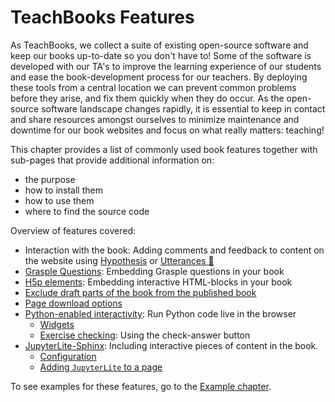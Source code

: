 # TeachBooks Features

As TeachBooks, we collect a suite of existing open-source software and keep our books up-to-date so you don't have to! Some of the software is developed with our TA's to improve the learning experience of our students and ease the book-development process for our teachers. By deploying these tools from a central location we can prevent common problems before they arise, and fix them quickly when they do occur. As the open-source software landscape changes rapidly, it is essential to keep in contact and share resources amongst ourselves to minimize maintenance and downtime for our book websites and focus on what really matters: teaching!

This chapter provides a list of commonly used book features together with sub-pages that provide additional information on:
- the purpose
- how to install them
- how to use them
- where to find the source code

Overview of features covered:
- Interaction with the book: Adding comments and feedback to content on the website using [Hypothesis](/book/basic-features/hypothesis.md) or [Utterances 🔮](/book/basic-features/utterances.md)
- [Grasple Questions](grasple.md): Embedding Grasple questions in your book
- [H5p elements](h5p.md): Embedding interactive HTML-blocks in your book
- [Exclude draft parts of the book from the published book](custom_toc.md)
- [Page download options](custom_download.md)
- [Python-enabled interactivity](live_code.ipynb): Run Python code live in the browser
    - [Widgets](widgets.ipynb)
    - [Exercise checking](exercise_checking.ipynb): Using the check-answer button
- [JupyterLite-Sphinx](/book/features/jupyterlite/jupyterlite.md): Including interactive pieces of content in the book.
    - [Configuration](/book/features/jupyterlite/configuration.md)
    - [Adding `JupyterLite` to a page](/book/features/jupyterlite/including-jupyterlite.md)

To see examples for these features, go to the [Example chapter](/book/examples/overview.md).

